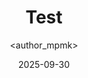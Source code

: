 ---
title: Test
date: 2025-09-30
categories: [5-Cybersecurity, 5Cyb-Cheatsheet]
tags: [Cyber]
author: <author_mpmk>
---